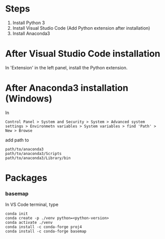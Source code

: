 # Steps
1. Install Python 3
2. Install Visual Studio Code (Add Python extension after installation)
3. Install Anaconda3

# After Visual Studio Code installation
In 'Extension' in the left panel, install the Python extension.

# After Anaconda3 installation (Windows)
In
```
Control Panel > System and Security > System > Advanced system settings > Environmetn variables > System variables > find 'Path' > New > Browse
```
add path to
```
path/to/anaconda3
path/to/anaconda3/Scripts
path/to/anaconda3/Library/bin
```

# Packages
### basemap
In VS Code terminal, type
```
conda init
conda create -p ./venv python=<python-version>
conda activate ./venv
conda install -c conda-forge proj4
conda install -c conda-forge basemap
```
